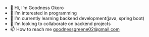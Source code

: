 - 👋 Hi, I’m Goodness Okoro
- 👀 I’m interested in programming
- 🌱 I’m currently learning backend development(java, spring boot)
- 💞️ I’m looking to collaborate on backend projects
- 📫 How to reach me goodnessgreene02@gmail.com

<!---
CodeWithGoodness/CodeWithGoodness is a ✨ special ✨ repository because its `README.md` (this file) appears on your GitHub profile.
You can click the Preview link to take a look at your changes.
--->
